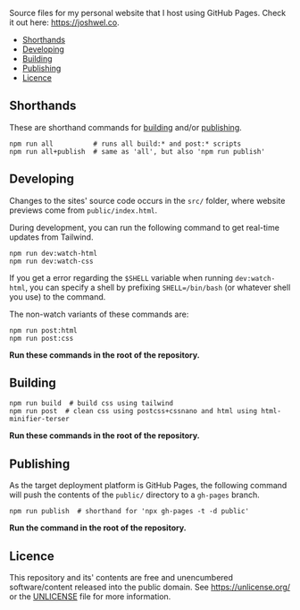 Source files for my personal website that I host using GitHub Pages. Check it out here: <https://joshwel.co>.

- [Shorthands](#shorthands)
- [Developing](#developing)
- [Building](#building)
- [Publishing](#publishing)
- [Licence](#licence)

## Shorthands

These are shorthand commands for [building](#building) and/or [publishing](#publishing).

```shell
npm run all          # runs all build:* and post:* scripts
npm run all+publish  # same as 'all', but also 'npm run publish'
```

## Developing

Changes to the sites' source code occurs in the `src/` folder, where website previews
come from `public/index.html`.

During development, you can run the following command to get real-time updates from
Tailwind.

```shell
npm run dev:watch-html
npm run dev:watch-css
```

If you get a error regarding the `$SHELL` variable when running `dev:watch-html`, you can
specify a shell by prefixing `SHELL=/bin/bash` (or whatever shell you use) to the
command.

The non-watch variants of these commands are:

```shell
npm run post:html
npm run post:css
```

**Run these commands in the root of the repository.**

## Building

```shell
npm run build  # build css using tailwind
npm run post  # clean css using postcss+cssnano and html using html-minifier-terser
```

**Run these commands in the root of the repository.**

## Publishing

As the target deployment platform is GitHub Pages, the following command will push the
contents of the `public/` directory to a `gh-pages` branch.

```shell
npm run publish  # shorthand for 'npx gh-pages -t -d public'
```

**Run the command in the root of the repository.**

## Licence

This repository and its' contents are free and unencumbered software/content released into the
public domain. See <https://unlicense.org/> or the [UNLICENSE](UNLICENSE) file for more
information.
